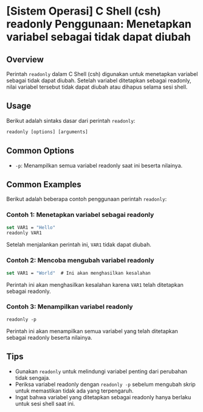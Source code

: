 # [Sistem Operasi] C Shell (csh) readonly Penggunaan: Menetapkan variabel sebagai tidak dapat diubah

## Overview
Perintah `readonly` dalam C Shell (csh) digunakan untuk menetapkan variabel sebagai tidak dapat diubah. Setelah variabel ditetapkan sebagai readonly, nilai variabel tersebut tidak dapat diubah atau dihapus selama sesi shell.

## Usage
Berikut adalah sintaks dasar dari perintah `readonly`:

```csh
readonly [options] [arguments]
```

## Common Options
- `-p`: Menampilkan semua variabel readonly saat ini beserta nilainya.

## Common Examples
Berikut adalah beberapa contoh penggunaan perintah `readonly`:

### Contoh 1: Menetapkan variabel sebagai readonly
```csh
set VAR1 = "Hello"
readonly VAR1
```
Setelah menjalankan perintah ini, `VAR1` tidak dapat diubah.

### Contoh 2: Mencoba mengubah variabel readonly
```csh
set VAR1 = "World"  # Ini akan menghasilkan kesalahan
```
Perintah ini akan menghasilkan kesalahan karena `VAR1` telah ditetapkan sebagai readonly.

### Contoh 3: Menampilkan variabel readonly
```csh
readonly -p
```
Perintah ini akan menampilkan semua variabel yang telah ditetapkan sebagai readonly beserta nilainya.

## Tips
- Gunakan `readonly` untuk melindungi variabel penting dari perubahan tidak sengaja.
- Periksa variabel readonly dengan `readonly -p` sebelum mengubah skrip untuk memastikan tidak ada yang terpengaruh.
- Ingat bahwa variabel yang ditetapkan sebagai readonly hanya berlaku untuk sesi shell saat ini.
